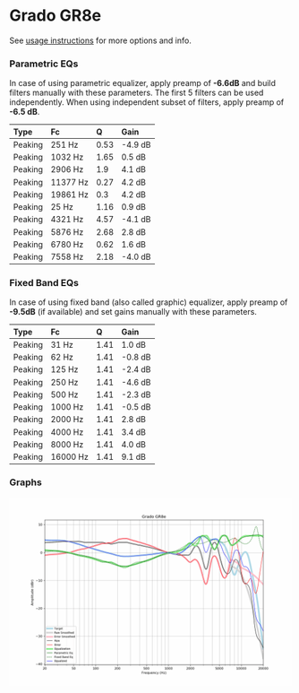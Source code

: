 # Grado GR8e
See [usage instructions](https://github.com/jaakkopasanen/AutoEq#usage) for more options and info.

### Parametric EQs
In case of using parametric equalizer, apply preamp of **-6.6dB** and build filters manually
with these parameters. The first 5 filters can be used independently.
When using independent subset of filters, apply preamp of **-6.5 dB**.

| Type    | Fc       |    Q | Gain    |
|:--------|:---------|:-----|:--------|
| Peaking | 251 Hz   | 0.53 | -4.9 dB |
| Peaking | 1032 Hz  | 1.65 | 0.5 dB  |
| Peaking | 2906 Hz  | 1.9  | 4.1 dB  |
| Peaking | 11377 Hz | 0.27 | 4.2 dB  |
| Peaking | 19861 Hz | 0.3  | 4.2 dB  |
| Peaking | 25 Hz    | 1.16 | 0.9 dB  |
| Peaking | 4321 Hz  | 4.57 | -4.1 dB |
| Peaking | 5876 Hz  | 2.68 | 2.8 dB  |
| Peaking | 6780 Hz  | 0.62 | 1.6 dB  |
| Peaking | 7558 Hz  | 2.18 | -4.0 dB |

### Fixed Band EQs
In case of using fixed band (also called graphic) equalizer, apply preamp of **-9.5dB**
(if available) and set gains manually with these parameters.

| Type    | Fc       |    Q | Gain    |
|:--------|:---------|:-----|:--------|
| Peaking | 31 Hz    | 1.41 | 1.0 dB  |
| Peaking | 62 Hz    | 1.41 | -0.8 dB |
| Peaking | 125 Hz   | 1.41 | -2.4 dB |
| Peaking | 250 Hz   | 1.41 | -4.6 dB |
| Peaking | 500 Hz   | 1.41 | -2.3 dB |
| Peaking | 1000 Hz  | 1.41 | -0.5 dB |
| Peaking | 2000 Hz  | 1.41 | 2.8 dB  |
| Peaking | 4000 Hz  | 1.41 | 3.4 dB  |
| Peaking | 8000 Hz  | 1.41 | 4.0 dB  |
| Peaking | 16000 Hz | 1.41 | 9.1 dB  |

### Graphs
![](./Grado%20GR8e.png)